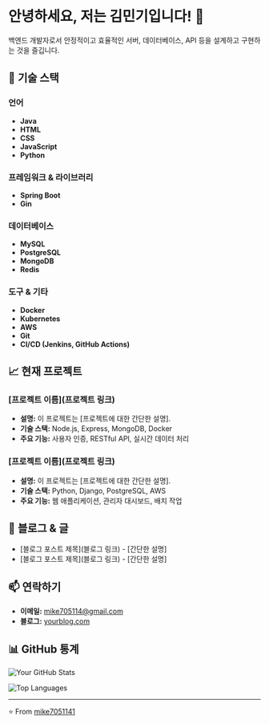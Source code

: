 # 안녕하세요, 저는 김민기입니다! 👋

백엔드 개발자로서 안정적이고 효율적인 서버, 데이터베이스, API 등을 설계하고 구현하는 것을 즐깁니다.

## 🔧 기술 스택

### 언어
- **Java**
- **HTML**
- **CSS**
- **JavaScript**
- **Python**

### 프레임워크 & 라이브러리
- **Spring Boot**
- **Gin**

### 데이터베이스
- **MySQL**
- **PostgreSQL**
- **MongoDB**
- **Redis**

### 도구 & 기타
- **Docker**
- **Kubernetes**
- **AWS**
- **Git**
- **CI/CD (Jenkins, GitHub Actions)**

## 📈 현재 프로젝트

### [프로젝트 이름](프로젝트 링크)
- **설명:** 이 프로젝트는 [프로젝트에 대한 간단한 설명].
- **기술 스택:** Node.js, Express, MongoDB, Docker
- **주요 기능:** 사용자 인증, RESTful API, 실시간 데이터 처리

### [프로젝트 이름](프로젝트 링크)
- **설명:** 이 프로젝트는 [프로젝트에 대한 간단한 설명].
- **기술 스택:** Python, Django, PostgreSQL, AWS
- **주요 기능:** 웹 애플리케이션, 관리자 대시보드, 배치 작업

## 📝 블로그 & 글

- [블로그 포스트 제목](블로그 링크) - [간단한 설명]
- [블로그 포스트 제목](블로그 링크) - [간단한 설명]

## 📫 연락하기

- **이메일:** mike705114@gmail.com
- **블로그:** [yourblog.com](https://yourblog.com)

## 📊 GitHub 통계

![Your GitHub Stats](https://github-readme-stats.vercel.app/api?username=mike7051141&show_icons=true&theme=dracula)

![Top Languages](https://github-readme-stats.vercel.app/api/top-langs/?username=mike7051141&layout=compact&theme=dracula)

---

⭐️ From [mike7051141](https://github.com/mike7051141)

